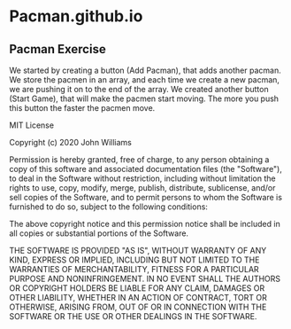 # Pacman.github.io
## Pacman Exercise
We started by creating a button (Add Pacman), that adds another pacman. We store the pacmen in an array, and each time we create a new pacman, we are pushing it on to the end of the array. We created another button (Start Game), that will make the pacmen start moving. The more you push this button the faster the pacmen move.

MIT License

Copyright (c) 2020 John Williams

Permission is hereby granted, free of charge, to any person obtaining a copy of this software and associated documentation files (the "Software"), to deal in the Software without restriction, including without limitation the rights to use, copy, modify, merge, publish, distribute, sublicense, and/or sell copies of the Software, and to permit persons to whom the Software is furnished to do so, subject to the following conditions:

The above copyright notice and this permission notice shall be included in all copies or substantial portions of the Software.

THE SOFTWARE IS PROVIDED "AS IS", WITHOUT WARRANTY OF ANY KIND, EXPRESS OR IMPLIED, INCLUDING BUT NOT LIMITED TO THE WARRANTIES OF MERCHANTABILITY, FITNESS FOR A PARTICULAR PURPOSE AND NONINFRINGEMENT. IN NO EVENT SHALL THE AUTHORS OR COPYRIGHT HOLDERS BE LIABLE FOR ANY CLAIM, DAMAGES OR OTHER LIABILITY, WHETHER IN AN ACTION OF CONTRACT, TORT OR OTHERWISE, ARISING FROM, OUT OF OR IN CONNECTION WITH THE SOFTWARE OR THE USE OR OTHER DEALINGS IN THE SOFTWARE.
